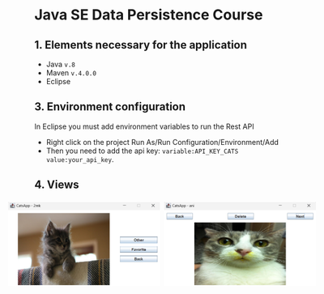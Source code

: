 # Java SE Data Persistence Course

## 1. Elements necessary for the application

- Java `v.8`
- Maven `v.4.0.0`
- Eclipse

## 3. Environment configuration

In Eclipse you must add environment variables to run the Rest API
- Right click on the project Run As/Run Configuration/Environment/Add
- Then you need to add the api key: `variable:API_KEY_CATS value:your_api_key`.

## 4. Views

<p align="center" style="display: flex; justify-content: center;" >
     <img style="padding: 4px;" width="300" heigth="300" src="./src/main/resources/images/SeeCats.png">
     <img style="padding: 4px;" width="300" heigth="300" src="./src/main/resources/images/FavoriteCat.png">
</p>
